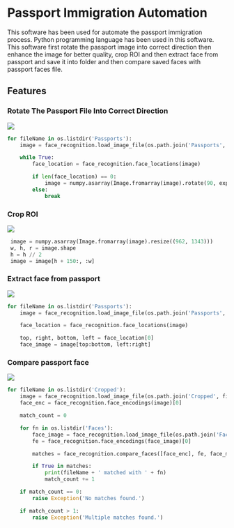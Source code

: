 # Passport Immigration Automation
This software has been used for automate the passport immigration process. Python programming language has been used in this software. This software first rotate the passport image into correct direction then enhance the image for better quality, crop ROI and then extract face from passport and save it into folder and then compare saved faces with passport faces file.

## Features
### Rotate The Passport File Into Correct Direction
![](https://i.ibb.co/9qyFZPb/rotate.png)
```python
for fileName in os.listdir('Passports'):
    image = face_recognition.load_image_file(os.path.join('Passports', fileName))

    while True:
        face_location = face_recognition.face_locations(image)

        if len(face_location) == 0:
            image = numpy.asarray(Image.fromarray(image).rotate(90, expand=True))
        else:
            break
```
### Crop ROI
![](https://i.ibb.co/Qcmj1p8/rotate.png)
```python
 image = numpy.asarray(Image.fromarray(image).resize((962, 1343)))
 w, h, r = image.shape
 h = h // 2
 image = image[h + 150:, :w]
```
### Extract face from passport
![](https://i.ibb.co/QPgkj0t/rotate.png)
```python
for fileName in os.listdir('Passports'):
    image = face_recognition.load_image_file(os.path.join('Passports', fileName))

    face_location = face_recognition.face_locations(image)

    top, right, bottom, left = face_location[0]
    face_image = image[top:bottom, left:right]
```
### Compare passport face
![](https://i.ibb.co/Y8TTmMm/rotate.png)
```python
for fileName in os.listdir('Cropped'):
    image = face_recognition.load_image_file(os.path.join('Cropped', fileName))
    face_enc = face_recognition.face_encodings(image)[0]

    match_count = 0

    for fn in os.listdir('Faces'):
        face_image = face_recognition.load_image_file(os.path.join('Faces', fn))
        fe = face_recognition.face_encodings(face_image)[0]

        matches = face_recognition.compare_faces([face_enc], fe, face_match_tol)

        if True in matches:
            print(fileName + ' matched with ' + fn)
            match_count += 1

    if match_count == 0:
        raise Exception('No matches found.')

    if match_count > 1:
        raise Exception('Multiple matches found.')
```
